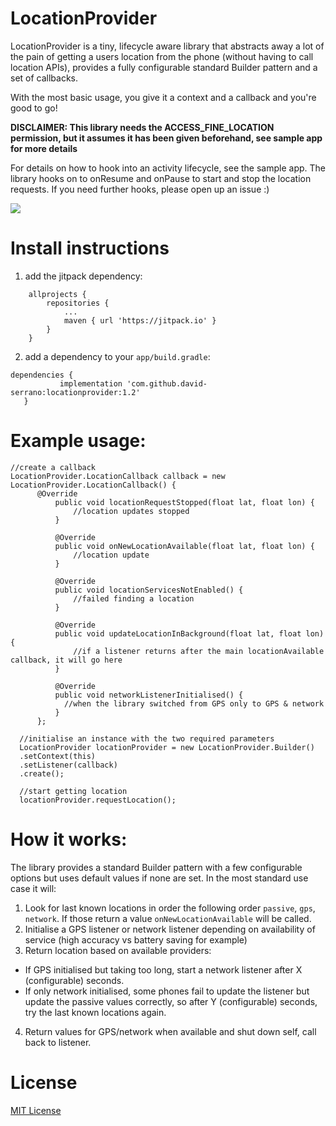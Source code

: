 # LocationProvider

LocationProvider is a tiny, lifecycle aware library that abstracts away a lot of the pain of getting a users location from the phone (without having to call location APIs), provides a fully configurable standard Builder pattern and a set of callbacks.

With the most basic usage, you give it a context and a callback and you're good to go!

**DISCLAIMER: This library needs the ACCESS_FINE_LOCATION permission, but it assumes it has been given beforehand, see sample app for more details**

For details on how to hook into an activity lifecycle, see the sample app. The library hooks on to onResume and onPause to start and stop the location requests. If you need further hooks, please open up an issue :)

[![](https://jitpack.io/v/david-serrano/locationprovider.svg)](https://jitpack.io/#david-serrano/locationprovider)

# Install instructions
1. add the jitpack dependency: 
```
	allprojects {
		repositories {
			...
			maven { url 'https://jitpack.io' }
		}
	}
  ```
  
2. add a dependency to your `app/build.gradle`: 
 ```
 dependencies {
	        implementation 'com.github.david-serrano:locationprovider:1.2'
	}
  ```
  
  # Example usage:
  ```
  //create a callback
  LocationProvider.LocationCallback callback = new LocationProvider.LocationCallback() {
	    @Override
            public void locationRequestStopped(float lat, float lon) {
                //location updates stopped
            }

            @Override
            public void onNewLocationAvailable(float lat, float lon) {
                //location update
            }

            @Override
            public void locationServicesNotEnabled() {
             	//failed finding a location
            }

            @Override
            public void updateLocationInBackground(float lat, float lon) {
                //if a listener returns after the main locationAvailable callback, it will go here
            }

            @Override
            public void networkListenerInitialised() {
              //when the library switched from GPS only to GPS & network
            }
        };
	
	//initialise an instance with the two required parameters
    LocationProvider locationProvider = new LocationProvider.Builder()
	.setContext(this)
	.setListener(callback)
	.create();
	
	//start getting location
    locationProvider.requestLocation();
```  
  # How it works:
 The library provides a standard Builder pattern with a few configurable options but uses default values if none are set.
 In the most standard use case it will:
 1. Look for last known locations in order the following order `passive`, `gps`, `network`. If those return a value `onNewLocationAvailable` will be called.
 2. Initialise a GPS listener or network listener depending on availability of service (high accuracy vs battery saving for example)
 3. Return location based on available providers:
   - If GPS initialised but taking too long, start a network listener after X (configurable) seconds.
   - If only network initialised, some phones fail to update the listener but update the passive values correctly, so after Y (configurable) seconds, try the last known locations again.
 4. Return values for GPS/network when available and shut down self, call back to listener.
 
 # License
 [MIT License](./LICENSE)
